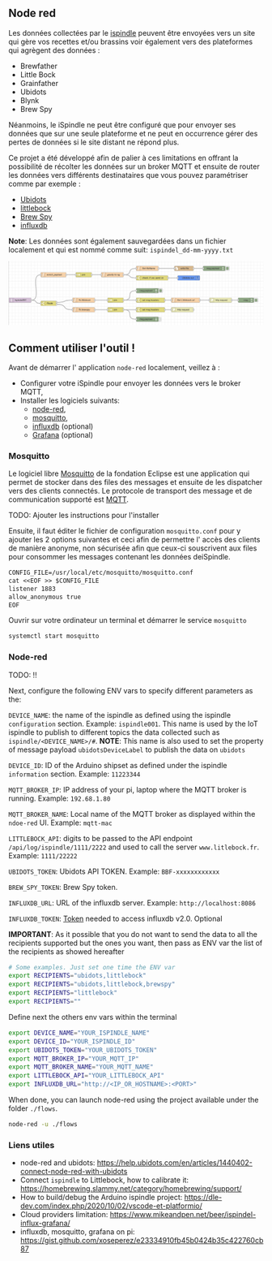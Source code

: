 ## Node red

Les données collectées par le [ispindle](https://www.ispindel.de/docs/README_en.html) peuvent être envoyées vers un site qui gère vos recettes et/ou brassins 
voir également vers des plateformes qui agrègent des données :

- Brewfather
- Little Bock
- Grainfather
- Ubidots
- Blynk
- Brew Spy

Néanmoins, le iSpindle ne peut être configuré que pour envoyer ses données que sur une seule plateforme et ne peut en occurrence gérer des pertes de données si le site distant ne répond plus.

Ce projet a été développé afin de palier à ces limitations en offrant la possibilité de récolter les données sur un broker MQTT et ensuite de router les données vers différents
destinataires que vous pouvez paramétriser comme par exemple :

 - [Ubidots](https://ubidots.com/)
 - [littlebock](https:www.littlebock.fr)
 - [Brew Spy](https://brew-spy.com/how-to-ispindel.html)
 - [influxdb](https://www.influxdata.com/)
 
**Note**: Les données sont également sauvegardées dans un fichier localement et qui est nommé comme suit: `ispindel_dd-mm-yyyy.txt`

![image](flow.png)

## Comment utiliser l'outil !

Avant de démarrer l' application `node-red` localement, veillez à :

- Configurer votre iSpindle pour envoyer les données vers le broker MQTT,
- Installer les logiciels suivants:
  - [node-red](https://nodered.org/),
  - [mosquitto](http://mosquitto.org/),
  - [influxdb](https://www.influxdata.com/) (optional)
  - [Grafana](https://grafana.com/) (optional)

### Mosquitto

Le logiciel libre [Mosquitto](https://mosquitto.org/) de la fondation Eclipse est une application qui permet de 
stocker dans des files des messages et ensuite de les dispatcher vers des clients connectés. Le protocole de transport
des message et de communication supporté est [MQTT](https://mqtt.org/).

TODO: Ajouter les instructions pour l'installer

Ensuite, il faut éditer le fichier de configuration `mosquitto.conf` pour y ajouter les 2 options suivantes et ceci afin de permettre
l' accès des clients de manière anonyme, non sécurisée afin que ceux-ci souscrivent aux files pour consommer les messages contenant les données deiSpindle.

```
CONFIG_FILE=/usr/local/etc/mosquitto/mosquitto.conf
cat <<EOF >> $CONFIG_FILE
listener 1883
allow_anonymous true
EOF
```

Ouvrir sur votre ordinateur un terminal et démarrer le service `mosquitto`
```bash
systemctl start mosquitto
```

### Node-red

TODO: !!

Next, configure the following ENV vars to specify different parameters as the:

`DEVICE_NAME`: the name of the ispindle as defined using the ispindle `configuration` section. Example: `ispindle001`. This name is used by the IoT ispindle
to publish to different topics the data collected such as `ispindle/<DEVICE_NAME>/#`. 
**NOTE**: This name is also used to set the property of message payload `ubidotsDeviceLabel` to publish the data on `ubidots`

`DEVICE_ID`: ID of the Arduino shipset as defined under the ispindle `information` section. Example: `11223344`

`MQTT_BROKER_IP`: IP address of your pi, laptop where the MQTT broker is running. Example: `192.68.1.80`

`MQTT_BROKER_NAME`: Local name of the MQTT broker as displayed within the `ndoe-red` UI. Example: `mqtt-mac`

`LITTLEBOCK_API`: digits to be passed to the API endpoint `/api/log/ispindle/1111/2222` and used to call the server `www.litlebock.fr`. Example: `1111/22222`

`UBIDOTS_TOKEN`: Ubidots API TOKEN. Example: `BBF-xxxxxxxxxxxx`

`BREW_SPY_TOKEN`: Brew Spy token.

`INFLUXDB_URL`: URL of the influxdb server. Example: `http://localhost:8086`

`INFLUXDB_TOKEN`: [Token](https://docs.influxdata.com/influxdb/cloud/security/tokens/) needed to access influxdb v2.0. Optional

**IMPORTANT**: As it possible that you do not want to send the data to all the recipients supported but the ones you want,
then pass as ENV var the list of the recipients as showed hereafter

```bash
# Some examples. Just set one time the ENV var
export RECIPIENTS="ubidots,littlebock"
export RECIPIENTS="ubidots,littlebock,brewspy"
export RECIPIENTS="littlebock"
export RECIPIENTS=""
```

Define next the others env vars within the terminal
```bash
export DEVICE_NAME="YOUR_ISPINDLE_NAME"
export DEVICE_ID="YOUR_ISPINDLE_ID"
export UBIDOTS_TOKEN="YOUR_UBIDOTS_TOKEN"
export MQTT_BROKER_IP="YOUR_MQTT_IP"
export MQTT_BROKER_NAME="YOUR_MQTT_NAME"
export LITTLEBOCK_API="YOUR_LITTLEBOCK_API"
export INFLUXDB_URL="http://<IP_OR_HOSTNAME>:<PORT>"
```
When done, you can launch node-red using the project available under the folder `./flows`.
```bash
node-red -u ./flows

```

### Liens utiles

- node-red and ubidots: https://help.ubidots.com/en/articles/1440402-connect-node-red-with-ubidots
- Connect `ispindle` to Littlebock, how to calibrate it: https://homebrewing.slammy.net/category/homebrewing/support/
- How to build/debug the Arduino ispindle project: https://dle-dev.com/index.php/2020/10/02/vscode-et-platformio/
- Cloud providers limitation: https://www.mikeandpen.net/beer/ispindel-influx-grafana/
- influxdb, mosquitto, grafana on pi: https://gist.github.com/xoseperez/e23334910fb45b0424b35c422760cb87